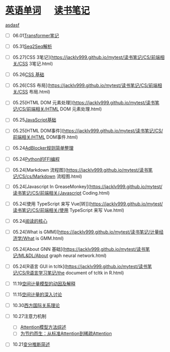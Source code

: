 # [英语单词](https://jacklv999.github.io/mytest/egls/word.html) &emsp;  [读书笔记](https://jacklv999.github.io/mytest/%E8%AF%BB%E4%B9%A6%E7%AC%94%E8%AE%B0/) 

[asdasf](./1.html) 


- [ ] 06.01[Transformer笔记](https://jacklv999.github.io/mytest/读书笔记/ML&DL/NLP/Transformer笔记.html) 
- [ ] 05.31[Seq2Seq解析](https://jacklv999.github.io/mytest/读书笔记/ML&DL/NLP/seq2seq解析.html) 
- [ ] 05.27[CSS 3笔记](https://jacklv999.github.io/mytest/读书笔记/CS/前端相关/CSS 3笔记.html) 
- [ ] 05.26[CSS 基础](https://jacklv999.github.io/mytest/读书笔记/CS/前端相关/CSS基础.html) 
- [ ] 05.26[CSS 布局](https://jacklv999.github.io/mytest/读书笔记/CS/前端相关/CSS 布局.html) 
- [ ] 05.25[HTML DOM 元素处理](https://jacklv999.github.io/mytest/读书笔记/CS/前端相关/HTML DOM 元素处理.html) 
- [ ] 05.25[JavaScript基础](https://jacklv999.github.io/mytest/读书笔记/CS/前端相关/JavaScript基础.html) 
- [ ] 05.25[HTML DOM事件](https://jacklv999.github.io/mytest/读书笔记/CS/前端相关/HTML DOM事件.html) 
- [ ] 05.24[AdBlocker规则简单整理](https://jacklv999.github.io/mytest/读书笔记/CS/前端相关/ADblocker规则简单整理.html) 
- [ ] 05.24[Python的FFI编程](https://jacklv999.github.io/mytest/读书笔记/CS/Python/Python的FFI编程.html) 
- [ ] 05.24[Markdown 流程图](https://jacklv999.github.io/mytest/读书笔记/CS/cs/Markdown 流程图.html) 
- [ ] 05.24[Javascript In GreaseMonkey](https://jacklv999.github.io/mytest/读书笔记/CS/前端相关/Javascript Coding.html) 
- [ ] 05.24[使用 TypeScript 来写 Vue[转]](https://jacklv999.github.io/mytest/读书笔记/CS/前端相关/使用 TypeScript 来写 Vue.html) 
- [ ] 05.24[阅读的核心](https://jacklv999.github.io/mytest/读书笔记/IDEA整理/阅读的核心.html) 
- [ ] 05.24[What is GMM](https://jacklv999.github.io/mytest/读书笔记/计量经济学/What is GMM.html) 
- [ ] 05.24[About GNN 基础](https://jacklv999.github.io/mytest/读书笔记/ML&DL/About graph neural network.html) 
- [ ] 05.24[R语言 GUI in tcltk](https://jacklv999.github.io/mytest/读书笔记/CS/R语言学习笔记/the document of tcltk in R.html) 
- [ ] 11.19[空间计量模型的动因及解释](https://jacklv999.github.io/mytest/读书笔记/计量经济学/空间计量/空间计量模型的动因及解释.html) 
- [ ] 11.15[空间计量的深入讨论](https://jacklv999.github.io/mytest/读书笔记/计量经济学/空间计量/空间计量经济学的深入讨论.html) 
- [ ] 10.30[西方国际关系理论](https://jacklv999.github.io/mytest/读书笔记/政治学与领导/当代西方国际关系理论/当代西方国际关系理论.html) 
- [ ] 10.27注意力机制

    - [ ] [Attention模型方法综述](https://mp.weixin.qq.com/s/sAYOXEjAdA91x3nliHNX8w) 
    - [ ] [为节约而生：从标准Attention到稀疏Attention](https://mp.weixin.qq.com/s?__biz=MzIwMTc4ODE0Mw==&mid=2247498604&idx=1&sn=178bcb8827162a58a04d4ac131d03408&scene=0&ascene=37&devicetype=android-28&version=27000735&nettype=3gnet&abtest_cookie=BAABAAoACwASABMABAAjlx4AVpkeAM6ZHgD4mR4AAAA%3D&lang=zh_CN&pass_ticket=%2B33ttL5hp59cfjtaAq5o6kaSKL0Ty58q7M7hO1m7xKP6wvkQulpxPc0ZKIzza%2B6e&wx_header=1) 
- [ ] 10.21[变分推断简述](https://jacklv999.github.io/mytest/读书笔记/ML&DL/变分推断简述.html)  
